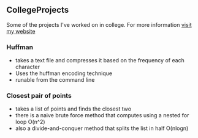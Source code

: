 ## CollegeProjects
Some of the projects I've worked on in college.
For more information [visit my website](https://isaacbrinkman.wixsite.com/mysite)

### Huffman
 * takes a text file and compresses it based on the frequency of each character
 * Uses the huffman encoding technique
 * runable from the command line

### Closest pair of points
* takes a list of points and finds the closest two
* there is a naive brute force method that computes using a nested for loop O(n^2)
* also a divide-and-conquer method that splits the list in half O(nlogn)
